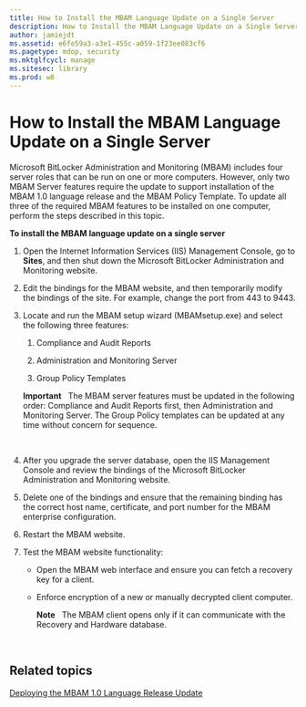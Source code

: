 ```yaml
---
title: How to Install the MBAM Language Update on a Single Server
description: How to Install the MBAM Language Update on a Single Server
author: jamiejdt
ms.assetid: e6fe59a3-a3e1-455c-a059-1f23ee083cf6
ms.pagetype: mdop, security
ms.mktglfcycl: manage
ms.sitesec: library
ms.prod: w8
---
```



# How to Install the MBAM Language Update on a Single Server


Microsoft BitLocker Administration and Monitoring (MBAM) includes four server roles that can be run on one or more computers. However, only two MBAM Server features require the update to support installation of the MBAM 1.0 language release and the MBAM Policy Template. To update all three of the required MBAM features to be installed on one computer, perform the steps described in this topic.

**To install the MBAM language update on a single server**

1.  Open the Internet Information Services (IIS) Management Console, go to **Sites**, and then shut down the Microsoft BitLocker Administration and Monitoring website.

2.  Edit the bindings for the MBAM website, and then temporarily modify the bindings of the site. For example, change the port from 443 to 9443.

3.  Locate and run the MBAM setup wizard (MBAMsetup.exe) and select the following three features:

    1.  Compliance and Audit Reports

    2.  Administration and Monitoring Server

    3.  Group Policy Templates

    **Important**  
    The MBAM server features must be updated in the following order: Compliance and Audit Reports first, then Administration and Monitoring Server. The Group Policy templates can be updated at any time without concern for sequence.

     

4.  After you upgrade the server database, open the IIS Management Console and review the bindings of the Microsoft BitLocker Administration and Monitoring website.

5.  Delete one of the bindings and ensure that the remaining binding has the correct host name, certificate, and port number for the MBAM enterprise configuration.

6.  Restart the MBAM website.

7.  Test the MBAM website functionality:

    -   Open the MBAM web interface and ensure you can fetch a recovery key for a client.

    -   Enforce encryption of a new or manually decrypted client computer.

        **Note**  
        The MBAM client opens only if it can communicate with the Recovery and Hardware database.

         

## Related topics


[Deploying the MBAM 1.0 Language Release Update](deploying-the-mbam-10-language-release-update.md)

 

 





